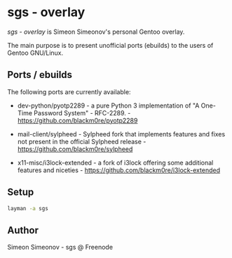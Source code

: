 # sgs - overlay

*sgs - overlay* is Simeon Simeonov's personal Gentoo overlay.

The main purpose is to present unofficial ports (ebuilds) to the users of
Gentoo GNU/Linux.


## Ports / ebuilds

The following ports are currently available:

* dev-python/pyotp2289 - a pure Python 3 implementation of "A One-Time
Password System" - RFC-2289. - https://github.com/blackm0re/pyotp2289

* mail-client/sylpheed - Sylpheed fork that implements features and fixes not
present in the official Sylpheed release - https://github.com/blackm0re/sylpheed

* x11-misc/i3lock-extended - a fork of i3lock offering some additional features
and niceties - https://github.com/blackm0re/i3lock-extended


## Setup

   ```bash
   layman -a sgs
   ```


## Author

Simeon Simeonov - sgs @ Freenode

